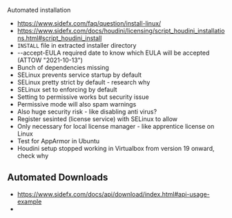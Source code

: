 Automated installation
* https://www.sidefx.com/faq/question/install-linux/
* https://www.sidefx.com/docs/houdini/licensing/script_houdini_installations.html#script_houdini_install
* `INSTALL` file in extracted installer directory
* --accept-EULA required date to know which EULA will be accepted (ATTOW "2021-10-13")
* Bunch of dependencies missing
* SELinux prevents service startup by default  
* SELinux pretty strict by default - research why  
* SELinux set to enforcing by default  
* Setting to permissive works but security issue  
* Permissive mode will also spam warnings  
* Also huge security risk - like disabling anti virus?  
* Register sesinted (license service) with SELinux to allow  
* Only necessary for local license manager - like apprentice license on Linux  
* Test for AppArmor in Ubuntu  
* Houdini setup stopped working in Virtualbox from version 19 onward, check why

## Automated Downloads

* https://www.sidefx.com/docs/api/download/index.html#api-usage-example
* 